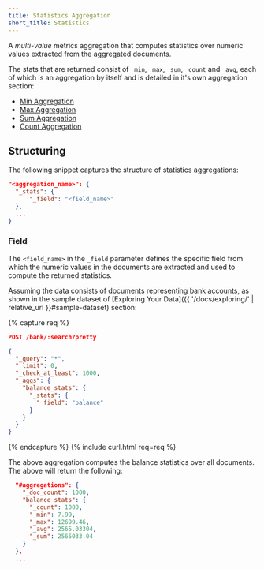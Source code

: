 ```yaml
---
title: Statistics Aggregation
short_title: Statistics
---
```


A _multi-value_ metrics aggregation that computes statistics over numeric values
extracted from the aggregated documents.

The stats that are returned consist of `_min`, `_max`, `_sum`, `_count` and
`_avg`, each of which is an aggregation by itself and is detailed in it's own
aggregation section:

* [Min Aggregation](min-aggregation)
* [Max Aggregation](max-aggregation)
* [Sum Aggregation](sum-aggregation)
* [Count Aggregation](count-aggregation)


## Structuring

The following snippet captures the structure of statistics aggregations:

```json
"<aggregation_name>": {
  "_stats": {
      "_field": "<field_name>"
  },
  ...
}
```

### Field

The `<field_name>` in the `_field` parameter defines the specific field from
which the numeric values in the documents are extracted and used to compute the
returned statistics.

Assuming the data consists of documents representing bank accounts, as shown in
the sample dataset of [Exploring Your Data]({{ '/docs/exploring/' | relative_url }}#sample-dataset)
section:

{% capture req %}

```json
POST /bank/:search?pretty

{
  "_query": "*",
  "_limit": 0,
  "_check_at_least": 1000,
  "_aggs": {
    "balance_stats": {
      "_stats": {
        "_field": "balance"
      }
    }
  }
}
```
{% endcapture %}
{% include curl.html req=req %}

The above aggregation computes the balance statistics over all documents. The
above will return the following:


```json
  "#aggregations": {
    "_doc_count": 1000,
    "balance_stats": {
      "_count": 1000,
      "_min": 7.99,
      "_max": 12699.46,
      "_avg": 2565.03304,
      "_sum": 2565033.04
    }
  },
  ...
```
